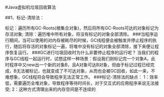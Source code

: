#Java虚拟机垃圾回收算法

##1、标记-清除法：  

标记：遍历所有GC-Roots(根集合对象)，然后将所有GC-Roots可达的对象标记为存活对象;  清除：遍历堆中所有对象，将没有标记的对象全部清除。
###当程序运行期间，当可以使用的对内存被耗尽的时候，GC线程便会被触发并停止程序的执行，随后将存活的对象标记一遍，将堆中没有标记的对象全部清除，接下来便让程序恢复运行。
###GC进行垃圾回收时为什么非要停止程序的运行呢？
当我们的程序与GC线程一起运行时，试想这样一种场景：假设我们刚标记完一个对象A，此时程序中又new出一个新的对象B，且A对象可达B对象，但由于标记过程已经完成，B无法被标记，也就变成了不可达对象，从而也会被GC回收，如此一来，不难想象，GC线程将会导致程序无法正常工作。
###标记-清除法的缺点：
1：效率低，需要遍历全堆对象，导致程序等待时间长，对于交互式的应用程序来说无法接受;
2：这种方式清理出来的内存空间是不连续的